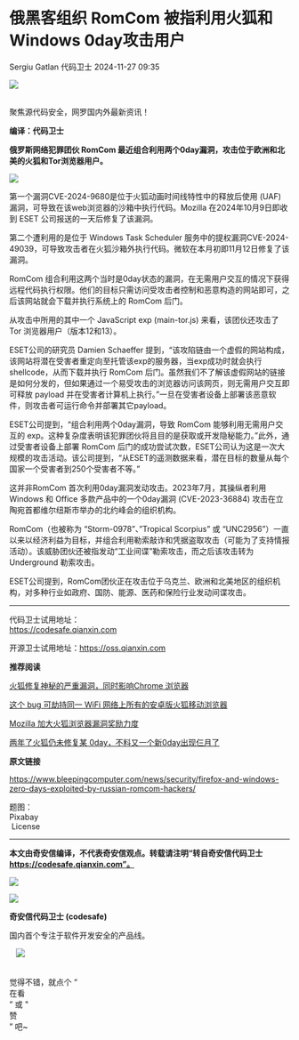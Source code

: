 #  俄黑客组织 RomCom 被指利用火狐和Windows 0day攻击用户   
Sergiu Gatlan  代码卫士   2024-11-27 09:35  
  
![](https://mmbiz.qpic.cn/mmbiz_gif/Az5ZsrEic9ot90z9etZLlU7OTaPOdibteeibJMMmbwc29aJlDOmUicibIRoLdcuEQjtHQ2qjVtZBt0M5eVbYoQzlHiaw/640?wx_fmt=gif "")  
  
   
聚焦源代码安全，网罗国内外最新资讯！  
  
**编译：代码卫士**  
  
**俄罗斯网络犯罪团伙 RomCom 最近组合利用两个0day漏洞，攻击位于欧洲和北美的火狐和Tor浏览器用户。**  
  
  
![](https://mmbiz.qpic.cn/mmbiz_png/oBANLWYScMRpkFZpBQfl02AnNia2QQCFc0hROv47rYJoQw4kmwRjCO1CBKCvLaPSpUGRYsY5D87odXzqIibOn0tw/640?wx_fmt=png&from=appmsg "")  
  
  
第一个漏洞CVE-2024-9680是位于火狐动画时间线特性中的释放后使用 (UAF) 漏洞，可导致在该web浏览器的沙箱中执行代码。Mozilla 在2024年10月9日即收到 ESET 公司报送的一天后修复了该漏洞。  
  
第二个遭利用的是位于 Windows Task Scheduler 服务中的提权漏洞CVE-2024-49039，可导致攻击者在火狐沙箱外执行代码。微软在本月初即11月12日修复了该漏洞。  
  
RomCom 组合利用这两个当时是0day状态的漏洞，在无需用户交互的情况下获得远程代码执行权限。他们的目标只需访问受攻击者控制和恶意构造的网站即可，之后该网站就会下载并执行系统上的 RomCom 后门。  
  
从攻击中所用的其中一个 JavaScript exp (main-tor.js) 来看，该团伙还攻击了 Tor 浏览器用户（版本12和13）。  
  
ESET公司的研究员 Damien Schaeffer 提到，“该攻陷链由一个虚假的网站构成，该网站将潜在受害者重定向至托管该exp的服务器，当exp成功时就会执行shellcode，从而下载并执行 RomCom 后门。虽然我们不了解该虚假网站的链接是如何分发的，但如果通过一个易受攻击的浏览器访问该网页，则无需用户交互即可释放 payload 并在受害者计算机上执行。”一旦在受害者设备上部署该恶意软件，则攻击者可运行命令并部署其它payload。  
  
ESET公司提到，“组合利用两个0day漏洞，导致 RomCom 能够利用无需用户交互的 exp。这种复杂度表明该犯罪团伙将且目的是获取或开发隐秘能力。”此外，通过受害者设备上部署 RomCom 后门的成功尝试次数，ESET公司认为这是一次大规模的攻击活动。该公司提到，“从ESET的遥测数据来看，潜在目标的数量从每个国家一个受害者到250个受害者不等。”  
  
这并非RomCom 首次利用0day漏洞发动攻击。2023年7月，其操纵者利用Windows 和 Office 多款产品中的一个0day漏洞 (CVE-2023-36884) 攻击在立陶宛首都维尔纽斯市举办的北约峰会的组织机构。  
  
RomCom（也被称为 “Storm-0978”、”Tropical Scorpius” 或 “UNC2956”）一直以来以经济利益为目标，并组合利用勒索敲诈和凭据盗取攻击（可能为了支持情报活动）。该威胁团伙还被指发动“工业间谍”勒索攻击，而之后该攻击转为Underground 勒索攻击。  
  
ESET公司提到，RomCom团伙正在攻击位于乌克兰、欧洲和北美地区的组织机构，对多种行业如政府、国防、能源、医药和保险行业发动间谍攻击。  
  
  
****  
代码卫士试用地址：  
https://codesafe.qianxin.com  
  
开源卫士试用地址：https://oss.qianxin.com  
  
  
  
  
  
  
  
  
  
  
  
  
  
**推荐阅读**  
  
[火狐修复神秘的严重漏洞，同时影响Chrome 浏览器](https://mp.weixin.qq.com/s?__biz=MzI2NTg4OTc5Nw==&mid=2247499209&idx=3&sn=8918330d97c1466dd0cbdb7269b05fa7&scene=21#wechat_redirect)  
  
  
[这个 bug 可劫持同一 WiFi 网络上所有的安卓版火狐移动浏览器](https://mp.weixin.qq.com/s?__biz=MzI2NTg4OTc5Nw==&mid=2247495106&idx=2&sn=1b0fe939237e5dcc8a2b5feede9e847c&scene=21#wechat_redirect)  
  
  
[Mozilla 加大火狐浏览器漏洞奖励力度](https://mp.weixin.qq.com/s?__biz=MzI2NTg4OTc5Nw==&mid=2247492867&idx=4&sn=ac78df4573d153307142ae9d56f4056a&scene=21#wechat_redirect)  
  
  
[两年了火狐仍未修复某 0day，不料又一个新0day出现仨月了](https://mp.weixin.qq.com/s?__biz=MzI2NTg4OTc5Nw==&mid=2247491548&idx=3&sn=338a16f3cc8ce91d89cb756f7eae7a13&scene=21#wechat_redirect)  
  
  
  
  
  
**原文链接**  
  
  
https://www.bleepingcomputer.com/news/security/firefox-and-windows-zero-days-exploited-by-russian-romcom-hackers/  
  
  
题图：  
Pixabay  
 License  
  
****  
**本文由奇安信编译，不代表奇安信观点。转载请注明“转自奇安信代码卫士 https://codesafe.qianxin.com”。**  
  
  
  
  
![](https://mmbiz.qpic.cn/mmbiz_jpg/oBANLWYScMSf7nNLWrJL6dkJp7RB8Kl4zxU9ibnQjuvo4VoZ5ic9Q91K3WshWzqEybcroVEOQpgYfx1uYgwJhlFQ/640?wx_fmt=jpeg "")  
  
![](https://mmbiz.qpic.cn/mmbiz_jpg/oBANLWYScMSN5sfviaCuvYQccJZlrr64sRlvcbdWjDic9mPQ8mBBFDCKP6VibiaNE1kDVuoIOiaIVRoTjSsSftGC8gw/640?wx_fmt=jpeg "")  
  
**奇安信代码卫士 (codesafe)**  
  
国内首个专注于软件开发安全的产品线。  
  
   ![](https://mmbiz.qpic.cn/mmbiz_gif/oBANLWYScMQ5iciaeKS21icDIWSVd0M9zEhicFK0rbCJOrgpc09iaH6nvqvsIdckDfxH2K4tu9CvPJgSf7XhGHJwVyQ/640?wx_fmt=gif "")  
  
   
觉得不错，就点个 “  
在看  
” 或 "  
赞  
” 吧~  
  
